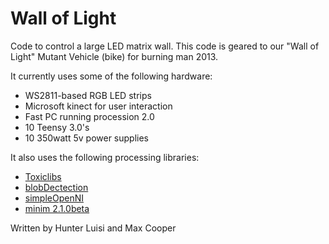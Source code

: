 Wall of Light
=============

Code to control a large LED matrix wall. This code is geared to our "Wall of Light" Mutant Vehicle (bike) for burning man 2013.

It currently uses some of the following hardware:

*  WS2811-based RGB LED strips
*  Microsoft kinect for user interaction
*  Fast PC running procession 2.0
*  10 Teensy 3.0's
*  10 350watt 5v power supplies

It also uses the following processing libraries:

*  [Toxiclibs](http://toxiclibs.org/)
*  [blobDectection](http://www.v3ga.net/processing/BlobDetection/)
*  [simpleOpenNI](http://code.google.com/p/simple-openni/)
*  [minim 2.1.0beta](http://code.compartmental.net/tools/minim/)


Written by Hunter Luisi and Max Cooper
